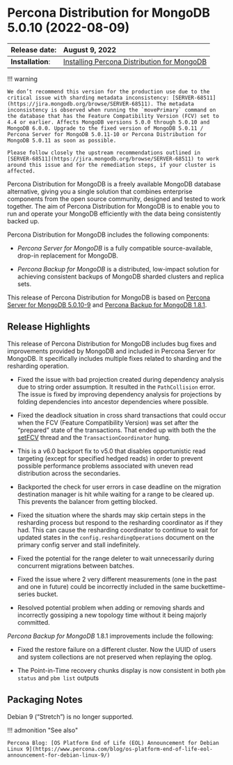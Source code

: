 # Percona Distribution for MongoDB 5.0.10 (2022-08-09)

| Release date:     | August 9, 2022      |
|:------------------|:----------------------|
| **Installation**: | [Installing Percona Distribution for MongoDB](installation.md) |


!!! warning

    We don’t recommend this version for the production use due to the critical issue with sharding metadata inconsistency: [SERVER-68511](https://jira.mongodb.org/browse/SERVER-68511). The metadata inconsistency is observed when running the `movePrimary` command on the database that has the Feature Compatibility Version (FCV) set to 4.4 or earlier. Affects MongoDB versions 5.0.0 through 5.0.10 and MongoDB 6.0.0. Upgrade to the fixed version of MongoDB 5.0.11 / Percona Server for MongoDB 5.0.11-10 or Percona Distribution for MongoDB 5.0.11 as soon as possible.

    Please follow closely the upstream recommendations outlined in [SERVER-68511](https://jira.mongodb.org/browse/SERVER-68511) to work around this issue and for the remediation steps, if your cluster is affected.

Percona Distribution for MongoDB is a freely available MongoDB database alternative, giving you a single solution that combines enterprise components from the open source community, designed and tested to work together. The aim of Percona Distribution for MongoDB is to enable you to run and operate your
MongoDB efficiently with the data being consistently backed up.

Percona Distribution for MongoDB includes the following components:

* *Percona Server for MongoDB* is a fully compatible source-available, drop-in replacement
for MongoDB.

* *Percona Backup for MongoDB* is a distributed, low-impact solution for achieving
consistent backups of MongoDB sharded clusters and replica sets.

This release of Percona Distribution for MongoDB is based on [Percona Server for MongoDB 5.0.10-9](https://docs.percona.com/percona-server-for-mongodb/5.0/release_notes/5.0.10-9.html) and [Percona Backup for MongoDB 1.8.1](https://docs.percona.com/percona-backup-mongodb/release-notes/1.8.1.html).

## Release Highlights

This release of Percona Distribution for MongoDB includes bug fixes and improvements provided by MongoDB and included in Percona Server for MongoDB. It specifically includes multiple fixes related to sharding and the resharding operation.

* Fixed the issue with bad projection created during dependency analysis due to string order assumption. It resulted in the `PathCollision` error. The issue is fixed by improving dependency analysis for projections by folding dependencies into ancestor dependencies where possible.

* Fixed the deadlock situation in cross shard transactions that could occur when the FCV (Feature Compatibility Version) was set after the “prepared” state of the transactions. That ended up with both the the [setFCV](https://www.mongodb.com/docs/manual/reference/command/setFeatureCompatibilityVersion/) thread and the `TransactionCoordinator` hung.

* This is a v6.0 backport fix to v5.0 that disables opportunistic read targeting (except for specified hedged reads) in order to prevent possible performance problems associated with uneven read distribution across the secondaries.

* Backported the check for user errors in case deadline on the migration destination manager is hit while waiting for a range to be cleared up. This prevents the balancer from getting blocked.

* Fixed the situation where the shards may skip certain steps in the resharding process but respond to the resharding coordinator as if they had. This can cause the resharding coordinator to continue to wait for updated states in the `config.reshardingOperations` document on the primary config server and stall indefinitely.

* Fixed the potential for the range deleter to wait unnecessarily during concurrent migrations between batches.

* Fixed the issue where 2 very different measurements (one in the past and one in future) could be incorrectly included in the same buckettime-series bucket.

* Resolved potential problem when adding or removing shards and incorrectly gossiping a new topology time without it being majorly committed.

*Percona Backup for MongoDB* 1.8.1 improvements include the following:

* Fixed the restore failure on a different cluster. Now the UUID of users and system collections are not preserved when replaying the oplog.

* The Point-in-Time recovery chunks display is now consistent in both `pbm status` and `pbm list` outputs

## Packaging Notes

Debian 9 (“Stretch”) is no longer supported.

!!! admonition "See also"

    Percona Blog: [OS Platform End of Life (EOL) Announcement for Debian Linux 9](https://www.percona.com/blog/os-platform-end-of-life-eol-announcement-for-debian-linux-9/)